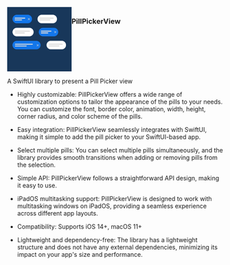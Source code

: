 
<div style="display: flex;">
    <img src="Assets/PillPickerViewLogo.png" alt="PillPickerView Logo" style="height: 150px;"/>
    <h3>PillPickerView</h3>
</div>

A SwiftUI library to present a Pill Picker view

- Highly customizable: PillPickerView offers a wide range of customization options to tailor the appearance of the pills to your needs. You can customize the font, border color, animation, width, height, corner radius, and color scheme of the pills.

- Easy integration: PillPickerView seamlessly integrates with SwiftUI, making it simple to add the pill picker to your SwiftUI-based app.

- Select multiple pills: You can select multiple pills simultaneously, and the library provides smooth transitions when adding or removing pills from the selection.

- Simple API: PillPickerView follows a straightforward API design, making it easy to use.

- iPadOS multitasking support: PillPickerView is designed to work with multitasking windows on iPadOS, providing a seamless experience across different app layouts.

- Compatibility: Supports iOS 14+, macOS 11+

- Lightweight and dependency-free: The library has a lightweight structure and does not have any external dependencies, minimizing its impact on your app's size and performance.
